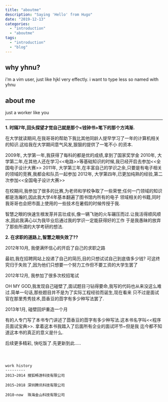 ```yaml
---
title: "aboutme"
description: "Saying 'Hello' from Hugo"
date: "2019-12-13"
categories:
  - "introduction"
  - "aboutme"
tags:
  - "introduction"
  - "blog"
---
```


why yhnu?
---------

i'm a vim user, just like hjkl very effectly. i want to type less so named with yhnu

about me
---------

just a worker like you

-------------------------

**1. 时隔7年,回头探望才觉自己就是那个<钱钟书>笔下的那个方鸿渐.**

在大学就读期间,在我哥哥的帮助下我比其他同龄人提早学习了一年的计算机相关的知识.这给我在大学期间意气风发,狠狠的提供了一笔不小
的资本.

2009年, 大学第一年,我获得了每科的都是优的成绩,拿到了国家奖学金
2010年, 大学第二年,在其他人还在学习<<电路>>等基础知识的时候,我已经开启去参加<<全国电子设计大赛>>
2011年, 大学第三年,在丰富自己的学识之余,只要是有电子相关的领域的竞赛,我都会和队员一起参加
2012年, 大学第四年,已更加纯熟的经验,第二次参加<<全国电子设计大赛>>

在校期间,我参加了很多的比赛,为老师和学校争取了一些荣誉;任何一门领域的知识都是浩瀚的,因此我大学4年基本翻遍了图书馆内所有的电子
领域相关的书籍,同时我哥哥也会把市面上使用的一些技术在暑假的时候传授于我.

智慧之眼的快速生根发芽并茁壮成长,像一辆飞驰的火车碾压而过.让我活得顺风顺水,因此我满心以为我毕业后通过我的学识一定能获得好的工作
于是我愚昧的放弃了那些所谓的大学考研的想法.

**2. 在求职的道路上,智慧之眼失效了??**

2012年10月, 我便满怀信心的开启了自己的求职之路

最初,我在招聘网站上投递了自己的简历,目的只想试试自己到底值多少钱?
可这终究归于失败了,因为他们只想要一个努力工作但不要工资的大学生罢了

2012年12月, 我参加了很多次校招笔试

OH MY GOD,我发现自己碰壁了,面试题目刁钻得要命,我写的代码也从来没这么难过.简单一句话,那些题目并不是为了实际工程经验而诞生,现在看来
只不过是面试官在那里秀秀技术,茴香豆的茴字有多少种写法罢了.

2013年1月, 碰壁回炉重造一个月

有的人专门写了本书专门讲述了茴香豆的茴字有多少种写法.这本书名字叫<<程序员面试宝典>>. 拿着这本书我踏入了后面所有企业的面试环节~但是我
迄今都不知道这本书的真正的意义是什么.

后续更多精彩, 快吃饭了.先更新到此.....

```



work history
---------
2013~2014 搜狐畅游科技有限公司

2015~2018 深圳腾讯科技有限公司

2018~now  珠海金山科技有限公司